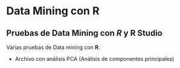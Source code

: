 Data Mining con R
=================


Pruebas de Data Mining con *R* y **R Studio**
----------------------------

Varias pruebas de Data mining con **R**.

* Archivo con análisis PCA (Análisis de componentes principales)
